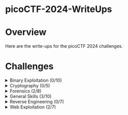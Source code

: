 # picoCTF-2024-WriteUps

# Overview
Here are the write-ups for the picoCTF 2024 challenges.

# Challenges
<details>
  <summary>Binary Exploitation (0/10)</summary>

  * [format string 0]() (Unsolved)
  * [heap 0]() (Unsolved)
  * [format string 1]() (Unsolved)
  * [heap 1]() (Unsolved)
  * [heap 2]() (Unsolved)
  * [heap 3]() (Unsolved)
  * [format string 2]() (Unsolved)
  * [format string 3]() (Unsolved)
  * [babygame03]() (Unsolved)
  * [high frequency troubles]() (Unsolved)
    
</details>

<details>
  <summary>Cryptography (0/5)</summary>

  * [interencdec]() (Solved)
  * [Custom encryption]() (Solved)
  * [C3]() (Solved)
  * [rsa_oracle]()  (Unsolved)
  * [flag_printer]() (Unsolved)

    
</details>

<details>
  <summary>Forensics (2/8)</summary>

  * [Scan Surprise](https://github.com/Bsnookie9/picoCTF-2024-WriteUps/tree/main/Forensics/Scan%20Surprise) (Unsolved)
  * [Verify](https://github.com/Bsnookie9/picoCTF-2024-WriteUps/tree/main/Forensics/Verify) (Solved)
  * [CanYouSee](https://github.com/Bsnookie9/picoCTF-2024-WriteUps/tree/main/Forensics/CanYouSee) (Unsolved)
  * [Secret of the Polyglot](https://github.com/Bsnookie9/picoCTF-2024-WriteUps/tree/main/Forensics/Secret%20of%20the%20Polyglot) (Solved)
  * [Mob psycho](https://github.com/Bsnookie9/picoCTF-2024-WriteUps/tree/main/Forensics/Mob%20psycho) (Unsolved)
  * [endianness-v2](https://github.com/Bsnookie9/picoCTF-2024-WriteUps/tree/main/Forensics/endianness-v2) (Unsolved)
  * [Blast from the past](https://github.com/Bsnookie9/picoCTF-2024-WriteUps/tree/main/Forensics/Blast%20from%20the%20past) (Unsolved)
  * [Dear Diary](https://github.com/Bsnookie9/picoCTF-2024-WriteUps/tree/main/Forensics/Dear%20Diary) (Unsolved)
    
</details>

<details>
  <summary>General Skills (3/10)</summary>

  * [Super SSH](https://github.com/Bsnookie9/picoCTF-2024-WriteUps/tree/main/General%20Skills/Super%20SSH) (Solved)
  * [Commitment Issues](https://github.com/Bsnookie9/picoCTF-2024-WriteUps/tree/main/General%20Skills/Commitment%20Issues) (Unsolved)
  * [Time Machine](https://github.com/Bsnookie9/picoCTF-2024-WriteUps/tree/main/General%20Skills/Time%20Machine) (Unsolved)
  * [Blame Game](https://github.com/Bsnookie9/picoCTF-2024-WriteUps/tree/main/General%20Skills/Blame%20Game) (Unsolved)
  * [Collaborative Development](https://github.com/Bsnookie9/picoCTF-2024-WriteUps/tree/main/General%20Skills/Collaborative%20Development) (Unsolved)
  * [binhexa](https://github.com/Bsnookie9/picoCTF-2024-WriteUps/tree/main/General%20Skills/binhexa) (Solved)
  * [Binary Search](https://github.com/Bsnookie9/picoCTF-2024-WriteUps/tree/main/General%20Skills/Binary%20Search) (Unsolved)
  * [endianness](https://github.com/Bsnookie9/picoCTF-2024-WriteUps/tree/main/General%20Skills/endianness) (Unsolved)
  * [dont-you-love-banners](https://github.com/Bsnookie9/picoCTF-2024-WriteUps/tree/main/General%20Skills/dont-you-love-banners) (Unsolved)
  * [SansAlpha](https://github.com/Bsnookie9/picoCTF-2024-WriteUps/tree/main/General%20Skills/SansAlpha) (Solved)
    
</details>

<details>
  <summary>Reverse Engineering (0/7)</summary>

  * [packer]() (Unsolved)
  * [FactCheck]() (Unsolved)
  * [WinAntiDbg0x100]() (Unsolved)
  * [Classic Crackme 0x100]() (Unsolved)
  * [weirdSnake]() (Unsolved)
  * [WinAntiDbg0x200]() (Unsolved)
  * [WinAntiDbg0x300]() (Unsolved)
    
</details>

<details>
  <summary>Web Exploitation (2/7)</summary>

  * [Bookmarklet](https://github.com/Bsnookie9/picoCTF-2024-WriteUps/tree/main/Web%20Exploitation/Bookmarklet) (Solved)
  * [WebDecode](https://github.com/Bsnookie9/picoCTF-2024-WriteUps/tree/main/Web%20Exploitation/WebDecode) (Solved)
  * [IntroToBurp](https://github.com/Bsnookie9/picoCTF-2024-WriteUps/tree/main/Web%20Exploitation/IntroToBurp) (Unsolved)
  * [Unminify](https://github.com/Bsnookie9/picoCTF-2024-WriteUps/tree/main/Web%20Exploitation/Unminify) (Unsolved)
  * [No Sql Injection]() (Unsolved) (Under Maintenance)
  * [Trickster](https://github.com/Bsnookie9/picoCTF-2024-WriteUps/tree/main/Web%20Exploitation/Trickster) (Unsolved)
  * [elements](https://github.com/Bsnookie9/picoCTF-2024-WriteUps/tree/main/Web%20Exploitation/elements) (Unsolved)
    
</details>
